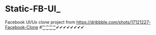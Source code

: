 # Static-FB-UI_
Facebook UI/Ux clone project from https://dribbble.com/shots/17121227-Facebook-Clone
#⁐⁐⁐⁐✔✔✔✔✔✔✔✔
